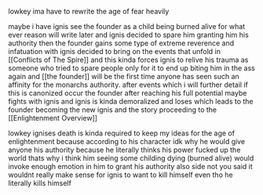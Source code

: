 lowkey ima have to rewrite the age of fear heavily

maybe i have ignis see the founder as a child being burned alive for what ever reason will write later and ignis decided to spare him granting him his authority then the founder gains some type of extreme reverence and infatuation with ignis decided to bring on the events that unfold in [[Conflicts of The Spire]] and this kinda forces ignis to relive his trauma as someone who tried to spare people only for it to end up biting him in the ass again and [[the founder]] will be the first time anyone has seen such an affinity for the monarchs authority. after events which i will further detail if this is canonized occur the founder after reaching his full potential maybe fights with ignis and ignis is kinda demoralized and loses which leads to the founder becoming the new ignis and the story proceeding to the [[Enlightenment Overview]] 

lowkey ignises death is kinda required to keep my ideas for the age of enlightenment because according to his character idk why he would give anyone his authority because he literally thinks his power fucked up the world thats why i think him seeing some childing dying (burned alive) would invoke enough emotion in him to grant his authority
also side not you said it wouldnt really make sense for ignis to want to kill himself even tho he literally kills himself 

